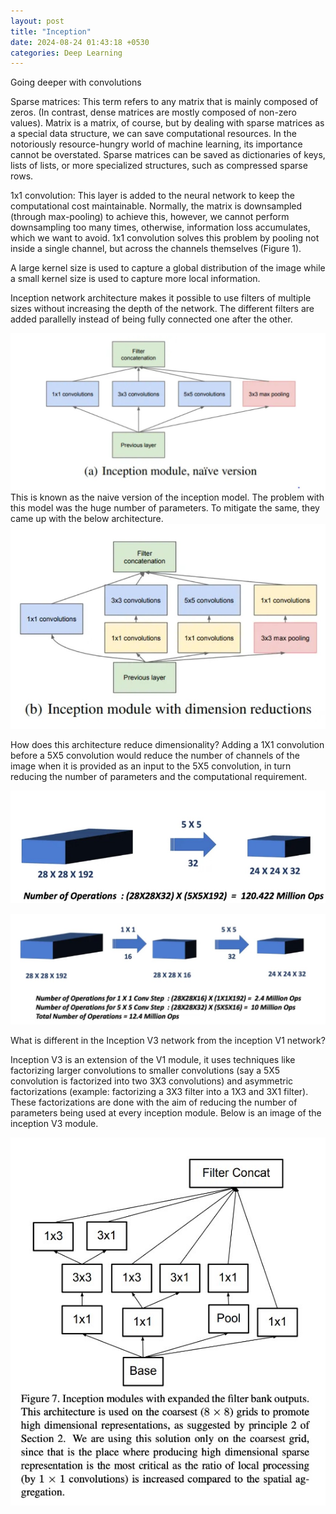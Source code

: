 ```yaml
---
layout: post
title: "Inception"
date: 2024-08-24 01:43:18 +0530
categories: Deep Learning
---
```


Going deeper with convolutions

Sparse matrices: This term refers to any matrix that is mainly composed of zeros. (In contrast, dense matrices are mostly composed of non-zero values). Matrix is a matrix, of course, but by dealing with sparse matrices as a special data structure, we can save computational resources. In the notoriously resource-hungry world of machine learning, its importance cannot be overstated. Sparse matrices can be saved as dictionaries of keys, lists of lists, or more specialized structures, such as compressed sparse rows.

1x1 convolution: This layer is added to the neural network to keep the computational cost maintainable. Normally, the matrix is downsampled (through max-pooling) to achieve this, however, we cannot perform downsampling too many times, otherwise, information loss accumulates, which we want to avoid. 1x1 convolution solves this problem by pooling not inside a single channel, but across the channels themselves (Figure 1).

A large kernel size is used to capture a global distribution of the image while a small kernel size is used to capture more local information.

Inception network architecture makes it possible to use filters of multiple sizes without increasing the depth of the network. The different filters are added parallelly instead of being fully connected one after the other.

![Inception](/assets/inception_1.jpg)
This is known as the naive version of the inception model. The problem with this model was the huge number of parameters. To mitigate the same, they came up with the below architecture.
![Inception](/assets/inception_2.jpg)

How does this architecture reduce dimensionality?
Adding a 1X1 convolution before a 5X5 convolution would reduce the number of channels of the image when it is provided as an input to the 5X5 convolution, in turn reducing the number of parameters and the computational requirement.

![Inception](/assets/inception_3.jpg)

![Inception](/assets/inception_4.jpg)

What is different in the Inception V3 network from the inception V1 network?

Inception V3 is an extension of the V1 module, it uses techniques like factorizing larger convolutions to smaller convolutions (say a 5X5 convolution is factorized into two 3X3 convolutions) and asymmetric factorizations (example: factorizing a 3X3 filter into a 1X3 and 3X1 filter).
These factorizations are done with the aim of reducing the number of parameters being used at every inception module. Below is an image of the inception V3 module.

![Inception](/assets/inception_5.jpg)




